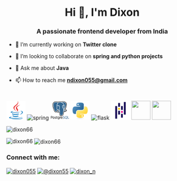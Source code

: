 <h1 align="center">Hi 👋, I'm Dixon</h1>
<h3 align="center">A passionate frontend developer from India</h3>



- 🔭 I’m currently working on **Twitter clone**

- 👯 I’m looking to collaborate on **spring and python projects**

- 💬 Ask me about **Java**

- 📫 How to reach me **ndixon055@gmail.com**

#


<p>
<img src="https://raw.githubusercontent.com/devicons/devicon/master/icons/java/java-original.svg" alt="java" width="50" height="50"/>
<img src="https://www.vectorlogo.zone/logos/springio/springio-icon.svg" alt="spring" width="50" height="50"/>
<img src="https://raw.githubusercontent.com/devicons/devicon/master/icons/postgresql/postgresql-original-wordmark.svg" alt="postgresql" width="50" height="50"/>
<img src="https://raw.githubusercontent.com/devicons/devicon/master/icons/python/python-original.svg" alt="python" width="50" height="50"/>
<img src="https://www.vectorlogo.zone/logos/pocoo_flask/pocoo_flask-icon.svg" alt="flask" width="50" height="50"/>
<img src="https://raw.githubusercontent.com/devicons/devicon/2ae2a900d2f041da66e950e4d48052658d850630/icons/pandas/pandas-original.svg" alt="pandas" width="50" height="50"/>
<img src="https://cdn.jsdelivr.net/gh/devicons/devicon/icons/html5/html5-original.svg" width="50" height="50"/>
<img src="https://cdn.jsdelivr.net/gh/devicons/devicon/icons/css3/css3-original.svg" width="50" height="50"/>
</p>

<p align="left"> <img src="https://komarev.com/ghpvc/?username=dixon66&label=Profile%20views&color=0e75b6&style=flat" alt="dixon66" /> </p>
<p><img align="left" src="https://github-readme-stats.vercel.app/api/top-langs?username=dixon66&show_icons=true&locale=en&layout=compact" alt="dixon66" /></p>

<p>&nbsp;<img align="center" src="https://github-readme-stats.vercel.app/api?username=dixon66&show_icons=true&locale=en" alt="dixon66" /></p>


<h3 align="left">Connect with me:</h3>
<p align="left">
<a href="https://linkedin.com/in/dixon055" target="blank"><img align="center" src="https://raw.githubusercontent.com/rahuldkjain/github-profile-readme-generator/master/src/images/icons/Social/linked-in-alt.svg" alt="dixon055" height="30" width="40" /></a>
<a href="https://hashnode.com/@dixon55" target="blank"><img align="center" src="https://raw.githubusercontent.com/rahuldkjain/github-profile-readme-generator/master/src/images/icons/Social/hashnode.svg" alt="@dixon55" height="30" width="40" /></a>
<a href="https://www.leetcode.com/dixon_n" target="blank"><img align="center" src="https://raw.githubusercontent.com/rahuldkjain/github-profile-readme-generator/master/src/images/icons/Social/leet-code.svg" alt="dixon_n" height="30" width="40" /></a>
</p>
